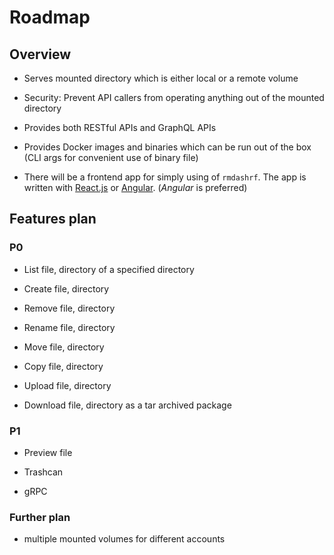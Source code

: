 # Roadmap

## Overview

- Serves mounted directory which is either local or a remote volume

- Security: Prevent API callers from operating anything out of the mounted directory

- Provides both RESTful APIs and GraphQL APIs

- Provides Docker images and binaries which can be run out of the box (CLI args for convenient use of binary file)

- There will be a frontend app for simply using of `rmdashrf`. The app is written with [React.js](https://reactjs.org/) or [Angular](https://angular.io/). (_Angular_ is preferred)

## Features plan

### P0

- List file, directory of a specified directory

- Create file, directory

- Remove file, directory

- Rename file, directory

- Move file, directory

- Copy file, directory

- Upload file, directory

- Download file, directory as a tar archived package

### P1

- Preview file

- Trashcan

- gRPC

### Further plan

- multiple mounted volumes for different accounts
